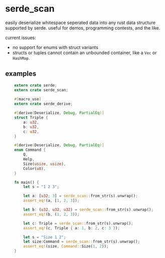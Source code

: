 # serde_scan

easily deserialize whitespace seperated data into any rust data structure supported by serde. useful for demos, programming contests, and the like.

current issues:
 * no support for enums with struct variants
 * structs or tuples cannot contain an unbounded container, like a `Vec` or `HashMap`.

## examples

```rust
    extern crate serde;
    extern crate serde_scan;
    
    #[macro_use]
    extern crate serde_derive;

    #[derive(Deserialize, Debug, PartialEq)]
    struct Triple {
        a: u32,
        b: u32,
        c: u32,
    }

    #[derive(Deserialize, Debug, PartialEq)]
    enum Command {
        Q,
        Help,
        Size(usize, usize),
        Color(u8),
    }

    fn main() {
        let s = "1 2 3";

        let a: [u32; 3] = serde_scan::from_str(s).unwrap();
        assert_eq!(a, [1, 2, 3]);

        let b: (u32, u32, u32) = serde_scan::from_str(s).unwrap();
        assert_eq!(b, (1, 2, 3));

        let c: Triple = serde_scan::from_str(s).unwrap();
        assert_eq!(c, Triple { a: 1, b: 2, c: 3 });

        let s = "Size 1 2";
        let size:Command = serde_scan::from_str(s).unwrap();
        assert_eq!(size, Command::Size(1, 2));
    }
```
